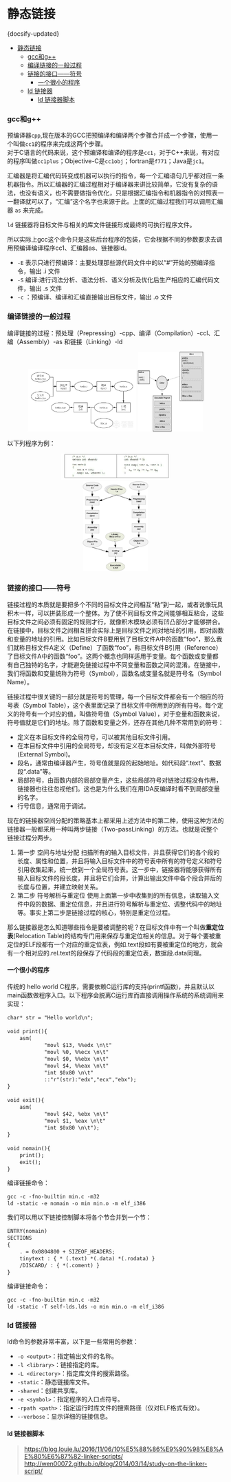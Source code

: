 #  静态链接
{docsify-updated}

- [静态链接](#静态链接)
    - [gcc和g++](#gcc和g)
    - [编译链接的一般过程](#编译链接的一般过程)
    - [链接的接口——符号](#链接的接口符号)
      - [一个很小的程序](#一个很小的程序)
    - [ld 链接器](#ld-链接器)
      - [ld 链接器脚本](#ld-链接器脚本)

### gcc和g++
预编译器`cpp`,现在版本的GCC把预编译和编译两个步骤合并成一个步骤，使用一个叫做`cc1`的程序来完成这两个步骤。  
对于C语言的代码来说，这个预编译和编译的程序是`cc1`，对于C++来说，有对应的程序叫做`cc1plus`；Objective-C是`cc1obj`；fortran是`f771`；Java是`jc1`。

汇编器是将汇编代码转变成机器可以执行的指令，每一个汇编语句几乎都对应一条机器指令。所以汇编器的汇编过程相对于编译器来讲比较简单，它没有复杂的语法，也没有语义，也不需要做指令优化，只是根据汇编指令和机器指令的对照表一一翻译就可以了，“汇编”这个名字也来源于此。上面的汇编过程我们可以调用汇编器 `as` 来完成。

`ld` 链接器将目标文件与相关的库文件链接形成最终的可执行程序文件。

所以实际上gcc这个命令只是这些后台程序的包装，它会根据不同的参数要求去调用预编译编译程序cc1、汇编器as、链接器ld。

+ `-E` 表示只进行预编译：主要处理那些源代码文件中的以“#”开始的预编译指令，输出 .i 文件
+ `-S` 编译:进行词法分析、语法分析、语义分析及优化后生产相应的汇编代码文件，输出 .s 文件
+ `-c` ：预编译、编译和汇编直接输出目标文件，输出 .o 文件

### 编译链接的一般过程
编译链接的过程：预处理（Prepressing）-cpp、编译（Compilation）-ccl、汇编（Assembly）-as 和链接（Linking）-ld
<center>
<img src="pics/compile-link-process.png" width=50% >
<img src="pics/linker.png" width=30% >
</center>

以下列程序为例：
<center>
<img src="pics/link-sample-code.png" width=50% >
</center>
<center>
<img src="pics/link.png" width=30% >
</center>

### 链接的接口——符号
链接过程的本质就是要把多个不同的目标文件之间相互“粘”到一起，或者说像玩具积木一样，可以拼装形成一个整体。为了使不同目标文件之间能够相互粘合，这些目标文件之间必须有固定的规则才行，就像积木模块必须有凹凸部分才能够拼合。在链接中，目标文件之间相互拼合实际上是目标文件之间对地址的引用，即对函数和变量的地址的引用。比如目标文件B要用到了目标文件A中的函数“foo”，那么我们就称目标文件A定义（Define）了函数“foo”，称目标文件B引用（Reference）了目标文件A中的函数“foo”。这两个概念也同样适用于变量。每个函数或变量都有自己独特的名字，才能避免链接过程中不同变量和函数之间的混淆。在链接中，我们将函数和变量统称为符号（Symbol），函数名或变量名就是符号名（Symbol Name）。

链接过程中很关键的一部分就是符号的管理，每一个目标文件都会有一个相应的符号表（Symbol Table），这个表里面记录了目标文件中所用到的所有符号。每个定义的符号有一个对应的值，叫做符号值（Symbol Value），对于变量和函数来说，符号值就是它们的地址。除了函数和变量之外，还存在其他几种不常用到的符号：
+ 定义在本目标文件的全局符号，可以被其他目标文件引用。
+ 在本目标文件中引用的全局符号，却没有定义在本目标文件，叫做外部符号(External Symbol)。
+ 段名，通常由编译器产生，符号值就是段的起始地址。如代码段“.text”、数据段“.data”等。
+ 局部符号，由函数内部的局部变量产生，这些局部符号对链接过程没有作用，链接器也往往忽视他们。这也是为什么我们在用IDA反编译时看不到局部变量的名字。
+ 行号信息，通常用于调试。

现在的链接器空间分配的策略基本上都采用上述方法中的第二种，使用这种方法的链接器一般都采用一种叫两步链接（Two-passLinking）的方法。也就是说整个链接过程分两步。
1. 第一步 空间与地址分配 扫描所有的输入目标文件，并且获得它们的各个段的长度、属性和位置，并且将输入目标文件中的符号表中所有的符号定义和符号引用收集起来，统一放到一个全局符号表。这一步中，链接器将能够获得所有输入目标文件的段长度，并且将它们合并，计算出输出文件中各个段合并后的长度与位置，并建立映射关系。
2. 第二步 符号解析与重定位 使用上面第一步中收集到的所有信息，读取输入文件中段的数据、重定位信息，并且进行符号解析与重定位、调整代码中的地址等。事实上第二步是链接过程的核心，特别是重定位过程。

那么链接器是怎么知道哪些指令是要被调整的呢？在目标文件中有一个叫做**重定位表**(Relocation Table)的结构专门用来保存与重定位相关的信息。对于每个要被重定位的ELF段都有一个对应的重定位表，例如.text段如有要被重定位的地方，就会有一个相对应的.rel.text的段保存了代码段的重定位表，数据段.data同理。

#### 一个很小的程序
传统的 hello world C程序，需要依赖C运行库的支持(printf函数)，并且默认以main函数做程序入口。以下程序会脱离C运行库而直接调用操作系统的系统调用来实现：

```
char* str = "Hello world\n";

void print(){
    asm(
            "movl $13, %%edx \n\t"
            "movl %0, %%ecx \n\t"
            "movl $0, %%ebx \n\t"
            "movl $4, %%eax \n\t"
            "int $0x80 \n\t"
            ::"r"(str):"edx","ecx","ebx");
}

void exit(){
    asm(
            "movl $42, %ebx \n\t"
            "movl $1, %eax \n\t"
            "int $0x80 \n\t");
}

void nomain(){
    print();
    exit();
}
```
编译链接命令：
```
gcc -c -fno-builtin min.c -m32
ld -static -e nomain -o min min.o -m elf_i386
```

我们可以用以下链接控制脚本将各个节合并到一个节：
```
ENTRY(nomain)
SECTIONS
{
    . = 0x0804800 + SIZEOF_HEADERS;
    tinytext : { * (.text) *(.data) *(.rodata) }
    /DISCARD/ : { *(.coment) }
}
```
编译链接命令：
```
gcc -c -fno-builtin min.c -m32
ld -static -T self-lds.lds -o min min.o -m elf_i386
```

### ld 链接器
ld命令的参数非常丰富，以下是一些常用的参数：

+ `-o <output>`：指定输出文件的名称。
+ `-l <library>`：链接指定的库。
+ `-L <directory>`：指定库文件的搜索路径。
+ `-static`：静态链接库文件。
+ `-shared`：创建共享库。
+ `-e <symbol>`：指定程序的入口点符号。
+ `-rpath <path>`：指定运行时库文件的搜索路径（仅对ELF格式有效）。
+ `--verbose`：显示详细的链接信息。

#### ld 链接器脚本 
> https://blog.louie.lu/2016/11/06/10%E5%88%86%E9%90%98%E8%AE%80%E6%87%82-linker-scripts/  
> http://wen00072.github.io/blog/2014/03/14/study-on-the-linker-script/  